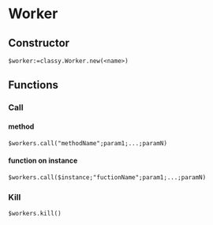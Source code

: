 ﻿# Worker
## Constructor

```4d
$worker:=classy.Worker.new(<name>)
```

## Functions

### Call

#### method

```4d
$workers.call("methodName";param1;...;paramN)
```

#### function on instance

```4d
$workers.call($instance;"fuctionName";param1;...;paramN)
```

### Kill

```4d
$workers.kill()
```
